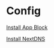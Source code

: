 # Config

[Install App Block](https://raw.githubusercontent.com/Nightwindx/Config/refs/heads/main/No%20Download%20or%20Removal.mobileconfig)

[Install NextDNS](https://raw.githubusercontent.com/Nightwindx/Config/refs/heads/main/NextDNS.mobileconfig)
